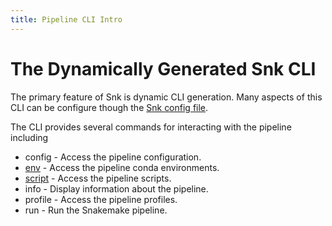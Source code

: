 ```yaml
---
title: Pipeline CLI Intro
---
```


# The Dynamically Generated Snk CLI

The primary feature of Snk is dynamic CLI generation. Many aspects of this CLI can be configure though the [Snk config file](/snk_config_file/). 

The CLI provides several commands for interacting with the pipeline including 

- config - Access the pipeline configuration.
- [env](/CLI/env/) - Access the pipeline conda environments.
- [script](/CLI/script/) - Access the pipeline scripts.
- info - Display information about the pipeline.
- profile - Access the pipeline profiles.
- run - Run the Snakemake pipeline.
